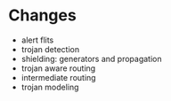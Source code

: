 # Changes

- alert flits
- trojan detection
- shielding: generators and propagation
- trojan aware routing
- intermediate routing
- trojan modeling
